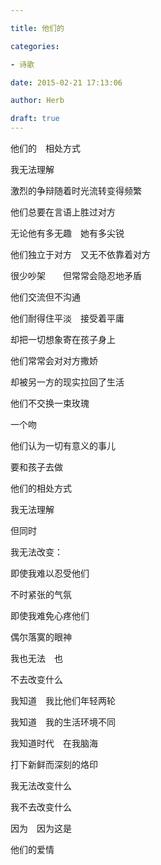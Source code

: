 ```yaml
---

title: 他们的

categories:

- 诗歌

date: 2015-02-21 17:13:06

author: Herb

draft: true
---
```


他们的　相处方式

我无法理解



激烈的争辩随着时光流转变得频繁

他们总要在言语上胜过对方

无论他有多无趣　她有多尖锐

他们独立于对方　又无不依靠着对方

很少吵架　　但常常会隐忍地矛盾

他们交流但不沟通

他们耐得住平淡　接受着平庸

却把一切想象寄在孩子身上



他们常常会对对方撒娇

却被另一方的现实拉回了生活

他们不交换一束玫瑰

一个吻

他们认为一切有意义的事儿

要和孩子去做



他们的相处方式

我无法理解

但同时

我无法改变：

即使我难以忍受他们

不时紧张的气氛

即使我难免心疼他们

偶尔落寞的眼神

我也无法　也

不去改变什么



我知道　我比他们年轻两轮

我知道　我的生活环境不同

我知道时代　在我脑海

打下新鲜而深刻的烙印

我无法改变什么

我不去改变什么

因为　因为这是

他们的爱情